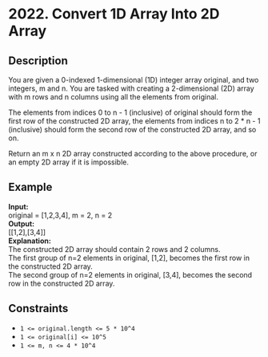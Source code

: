 # 2022. Convert 1D Array Into 2D Array

## Description

You are given a 0-indexed 1-dimensional (1D) integer array original, and two integers, m and n. You are tasked with creating a 2-dimensional (2D) array with  m rows and n columns using all the elements from original.

The elements from indices 0 to n - 1 (inclusive) of original should form the first row of the constructed 2D array, the elements from indices n to 2 * n - 1 (inclusive) should form the second row of the constructed 2D array, and so on.

Return an m x n 2D array constructed according to the above procedure, or an empty 2D array if it is impossible.

## Example

**Input:**  
original = [1,2,3,4], m = 2, n = 2
<br>
**Output:**
<br>
[[1,2],[3,4]]
<br>
**Explanation:**
<br>
The constructed 2D array should contain 2 rows and 2 columns.  
The first group of n=2 elements in original, [1,2], becomes the first row in the constructed 2D array.  
The second group of n=2 elements in original, [3,4], becomes the second row in the constructed 2D array.  

## Constraints

- `1 <= original.length <= 5 * 10^4`
- `1 <= original[i] <= 10^5`
- `1 <= m, n <= 4 * 10^4` 